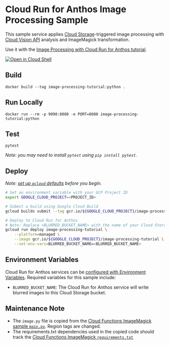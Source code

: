 # Cloud Run for Anthos Image Processing Sample

This sample service applies [Cloud Storage](https://cloud.google.com/storage/docs)-triggered image processing with [Cloud Vision API](https://cloud.google.com/vision/docs) analysis and ImageMagick transformation.

Use it with the [Image Processing with Cloud Run for Anthos tutorial](https://cloud.google.com/anthos/run/docs/tutorials/image-processing).

[![Open in Cloud Shell][shell_img]][shell_link]

[shell_img]: http://gstatic.com/cloudssh/images/open-btn.png
[shell_link]: https://console.cloud.google.com/cloudshell/open?git_repo=https://github.com/GoogleCloudPlatform/python-docs-samples&page=editor&open_in_editor=anthos/run/image-processing/README.md

## Build

```
docker build --tag image-processing-tutorial:python .
```

## Run Locally

```
docker run --rm -p 9090:8080 -e PORT=8080 image-processing-tutorial:python
```

## Test

```
pytest
```

_Note: you may need to install `pytest` using `pip install pytest`._

## Deploy

_Note: [set up `gcloud` defaults](https://cloud.google.com/anthos/run/docs/tutorials/image-processing#setting-up-gcloud) before you begin._

```sh
# Set an environment variable with your GCP Project ID
export GOOGLE_CLOUD_PROJECT=<PROJECT_ID>

# Submit a build using Google Cloud Build
gcloud builds submit --tag gcr.io/${GOOGLE_CLOUD_PROJECT}/image-processing-tutorial

# Deploy to Cloud Run for Anthos
# Note: Replace <BLURRED_BUCKET_NAME> with the name of your Cloud Storage bucket.
gcloud run deploy image-processing-tutorial \
    --platform=managed \
    --image gcr.io/${GOOGLE_CLOUD_PROJECT}/image-processing-tutorial \
    --set-env-vars=BLURRED_BUCKET_NAME=<BLURRED_BUCKET_NAME>

```

## Environment Variables

Cloud Run for Anthos services can be [configured with Environment Variables](https://cloud.google.com/anthos/run/docs/configuring/environment-variables).
Required variables for this sample include:

* `BLURRED_BUCKET_NAME`: The Cloud Run for Anthos service will write blurred images to this Cloud Storage bucket.

## Maintenance Note

* The `image.py` file is copied from the [Cloud Functions ImageMagick sample `main.py`](../../functions/imagemagick/main.py). Region tags are changed.
* The requirements.txt dependencies used in the copied code should track the [Cloud Functions ImageMagick `requirements.txt`](../../functions/imagemagick/requirements.txt)

